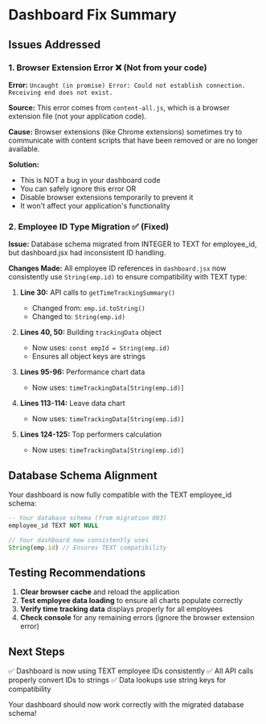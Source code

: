 # Dashboard Fix Summary

## Issues Addressed

### 1. Browser Extension Error ❌ (Not from your code)
**Error:** `Uncaught (in promise) Error: Could not establish connection. Receiving end does not exist.`

**Source:** This error comes from `content-all.js`, which is a browser extension file (not your application code).

**Cause:** Browser extensions (like Chrome extensions) sometimes try to communicate with content scripts that have been removed or are no longer available.

**Solution:** 
- This is NOT a bug in your dashboard code
- You can safely ignore this error OR
- Disable browser extensions temporarily to prevent it
- It won't affect your application's functionality

### 2. Employee ID Type Migration ✅ (Fixed)
**Issue:** Database schema migrated from INTEGER to TEXT for employee_id, but dashboard.jsx had inconsistent ID handling.

**Changes Made:**
All employee ID references in `dashboard.jsx` now consistently use `String(emp.id)` to ensure compatibility with TEXT type:

1. **Line 30:** API calls to `getTimeTrackingSummary()` 
   - Changed from: `emp.id.toString()`
   - Changed to: `String(emp.id)`

2. **Lines 40, 50:** Building `trackingData` object
   - Now uses: `const empId = String(emp.id)`
   - Ensures all object keys are strings

3. **Lines 95-96:** Performance chart data
   - Now uses: `timeTrackingData[String(emp.id)]`

4. **Lines 113-114:** Leave data chart
   - Now uses: `timeTrackingData[String(emp.id)]`

5. **Lines 124-125:** Top performers calculation
   - Now uses: `timeTrackingData[String(emp.id)]`

## Database Schema Alignment

Your dashboard is now fully compatible with the TEXT employee_id schema:

```sql
-- Your database schema (from migration 003)
employee_id TEXT NOT NULL
```

```javascript
// Your dashboard now consistently uses
String(emp.id) // Ensures TEXT compatibility
```

## Testing Recommendations

1. **Clear browser cache** and reload the application
2. **Test employee data loading** to ensure all charts populate correctly
3. **Verify time tracking data** displays properly for all employees
4. **Check console** for any remaining errors (ignore the browser extension error)

## Next Steps

✅ Dashboard is now using TEXT employee IDs consistently
✅ All API calls properly convert IDs to strings
✅ Data lookups use string keys for compatibility

Your dashboard should now work correctly with the migrated database schema!
